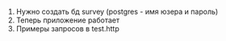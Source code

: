 1. Нужно создать бд survey
   (postgres - имя юзера и пароль)
2. Теперь приложение работает 
3. Примеры запросов в test.http